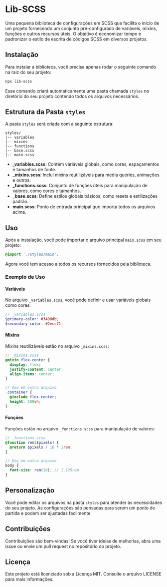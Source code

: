 # Lib-SCSS

Uma pequena biblioteca de configurações em SCSS que facilita o início de um projeto fornecendo um conjunto pré-configurado de variáveis, mixins, funções e outros recursos úteis. O objetivo é economizar tempo e padronizar o estilo de escrita de códigos SCSS em diversos projetos.

## Instalação

Para instalar a biblioteca, você precisa apenas rodar o seguinte comando na raiz do seu projeto:

```bash
npx lib-scss
```

Esse comando criará automaticamente uma pasta chamada `styles` no diretório do seu projeto contendo todos os arquivos necessários.

## Estrutura da Pasta `styles`

A pasta `styles` será criada com a seguinte estrutura:

```
styles/
|-- variables
|-- mixins
|-- functions
|-- base.scss
|-- main.scss
```

- **_variables.scss**: Contém variáveis globais, como cores, espaçamentos e tamanhos de fonte.
- **_mixins.scss**: Inclui mixins reutilizáveis para media queries, animações e outros.
- **_functions.scss**: Conjunto de funções úteis para manipulação de valores, como cores e tamanhos.
- **_base.scss**: Define estilos globais básicos, como resets e estilizações padrão.
- **main.scss**: Ponto de entrada principal que importa todos os arquivos acima.

## Uso

Após a instalação, você pode importar o arquivo principal `main.scss` em seu projeto:

```scss
@import './styles/main';
```

Agora você tem acesso a todos os recursos fornecidos pela biblioteca.

### Exemplo de Uso

#### Variáveis

No arquivo `_variables.scss`, você pode definir e usar variáveis globais como cores:

```scss
// _variables.scss
$primary-color: #3498db;
$secondary-color: #2ecc71;
```

#### Mixins

Mixins reutilizáveis estão no arquivo `_mixins.scss`:

```scss
// _mixins.scss
@mixin flex-center {
  display: flex;
  justify-content: center;
  align-items: center;
}

// Uso em outro arquivo
.container {
  @include flex-center;
  height: 100vh;
}
```

#### Funções

Funções estão no arquivo `_functions.scss` para manipulação de valores:

```scss
// _functions.scss
@function rem($pixels) {
  @return $pixels / 16 * 1rem;
}

// Uso em outro arquivo
body {
  font-size: rem(18); // 1.125rem
}
```

## Personalização

Você pode editar os arquivos na pasta `styles` para atender às necessidades do seu projeto. As configurações são pensadas para serem um ponto de partida e podem ser ajustadas facilmente.

## Contribuições

Contribuições são bem-vindas! Se você tiver ideias de melhorias, abra uma issue ou envie um pull request no repositório do projeto.

## Licença

Este projeto está licenciado sob a Licença MIT. Consulte o arquivo LICENSE para mais informações.
